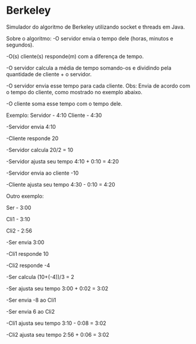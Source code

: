 # Berkeley
Simulador do algoritmo de Berkeley utilizando socket e threads em Java.

Sobre o algoritmo:
-O servidor envia o tempo dele (horas, minutos e segundos).

-O(s) cliente(s) responde(m) com a diferença de tempo.

-O servidor calcula a média de tempo somando-os e dividindo pela quantidade de cliente + o servidor.

-O servidor envia esse tempo para cada cliente. Obs: Envia de acordo com o tempo do cliente, como mostrado no exemplo abaixo.

-O cliente soma esse tempo com o tempo dele.

Exemplo:
Servidor - 4:10
Cliente - 4:30

-Servidor envia 4:10

-Cliente responde 20

-Servidor calcula 20/2 = 10

-Servidor ajusta seu tempo 4:10 + 0:10 = 4:20

-Servidor envia ao cliente -10

-Cliente ajusta seu tempo 4:30 - 0:10 = 4:20


Outro exemplo:

Ser - 3:00

Cli1 - 3:10

Cli2 - 2:56

-Ser envia 3:00

-Cli1 responde 10

-Cli2 responde -4

-Ser calcula (10+(-4))/3 = 2

-Ser ajusta seu tempo 3:00 + 0:02 = 3:02

-Ser envia -8 ao Cli1

-Ser envia 6 ao Cli2

-Cli1 ajusta seu tempo 3:10 - 0:08 = 3:02

-Cli2 ajusta seu tempo 2:56 + 0:06 = 3:02
